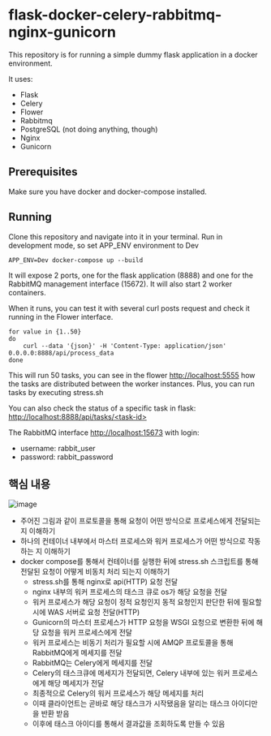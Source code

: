 # flask-docker-celery-rabbitmq-nginx-gunicorn

This repository is for running a simple dummy flask application in a docker environment.

It uses:
- Flask
- Celery
- Flower
- Rabbitmq
- PostgreSQL (not doing anything, though)
- Nginx
- Gunicorn


## Prerequisites
Make sure you have docker and docker-compose installed.

## Running
Clone this repository and navigate into it in your terminal.
Run in development mode, so set APP_ENV environment to Dev

    APP_ENV=Dev docker-compose up --build

It will expose 2 ports, one for the flask application (8888) and one for the RabbitMQ management interface (15672).
It will also start 2 worker containers.

When it runs, you can test it with several curl posts request and check it running in the Flower interface.

    for value in {1..50}
    do
        curl --data '{json}' -H 'Content-Type: application/json' 0.0.0.0:8888/api/process_data
    done

This will run 50 tasks, you can see in the flower [http://localhost:5555](http://0.0.0.0:5555/)
how the tasks are distributed between the worker instances. Plus, you can run tasks by executing stress.sh

You can also check the status of a specific task in flask:
[http://localhost:8888/api/tasks/\<task-id\>](http://0.0.0.0:8888/api/tasks/<task-id>) 

The RabbitMQ interface [http://localhost:15673](http://0.0.0.0:15673/) with login:
- username: rabbit_user
- password: rabbit_password

## 핵심 내용
![image](https://user-images.githubusercontent.com/57928967/214968366-7f05b578-8e4c-403a-8a96-393731b179a2.png)

* 주어진 그림과 같이 프로토콜을 통해 요청이 어떤 방식으로 프로세스에게 전달되는 지 이해하기
* 하나의 컨테이너 내부에서 마스터 프로세스와 워커 프로세스가 어떤 방식으로 작동하는 지 이해하기
* docker compose를 통해서 컨테이너를 실행한 뒤에 stress.sh 스크립트를 통해 전달된 요청이 어떻게 비동치 처리 되는지 이해하기
    * stress.sh를 통해 nginx로 api(HTTP) 요청 전달
    * nginx 내부의 워커 프로세스의 태스크 큐로 os가 해당 요청을 전달
    * 워커 프로세스가 해당 요청이 정적 요청인지 동적 요청인지 판단한 뒤에 필요할 시에 WAS 서버로 요청 전달(HTTP)
    * Gunicorn의 마스터 프로세스가 HTTP 요청을 WSGI 요청으로 변환한 뒤에 해당 요청을 워커 프로세스에게 전달
    * 워커 프로세스는 비동기 처리가 필요할 시에 AMQP 프로토콜을 통해 RabbitMQ에게 메세지를 전달
    * RabbitMQ는 Celery에게 메세지를 전달
    * Celery의 태스크큐에 메세지가 전달되면, Celery 내부에 있는 워커 프로세스에게 해당 메세지가 전달
    * 최종적으로 Celery의 워커 프로세스가 해당 메세지를 처리
    * 이때 클라이언트는 곧바로 해당 태스크가 시작됐음을 알리는 태스크 아이디만을 반환 받음
    * 이후에 태스크 아이디를 통해서 결과값을 조회하도록 만들 수 있음
